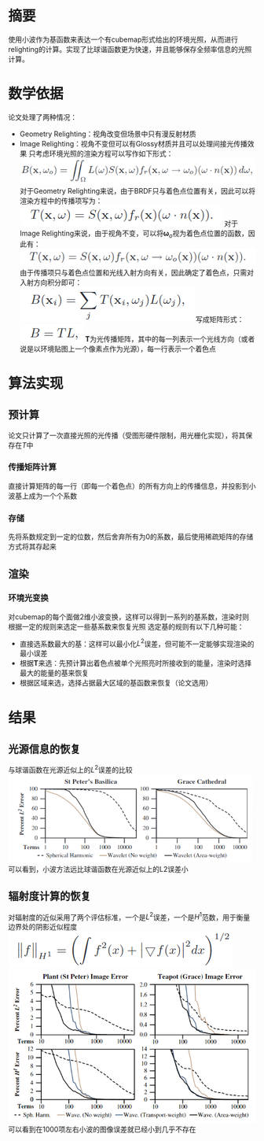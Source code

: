 # 摘要
使用小波作为基函数来表达一个有cubemap形式给出的环境光照，从而进行relighting的计算。实现了比球谐函数更为快速，并且能够保存全频率信息的光照计算。
# 数学依据
论文处理了两种情况：
+ Geometry Relighting：视角改变但场景中只有漫反射材质
+ Image Relighting：视角不变但可以有Glossy材质并且可以处理间接光传播效果
只考虑环境光照的渲染方程可以写作如下形式：
![](论文/预计算辐射传输/pics/1.png)
对于Geometry Relighting来说，由于BRDF只与着色点位置有关，因此可以将渲染方程中的传播项写为：
![](论文/预计算辐射传输/pics/2.png)
对于Image Relighting来说，由于视角不变，可以将$\mathbf{\omega}_o$视为着色点位置的函数，因此有：
![](论文/预计算辐射传输/pics/3.png)
由于传播项只与着色点位置和光线入射方向有关，因此确定了着色点，只需对入射方向积分即可：
![](论文/预计算辐射传输/pics/4.png)
写成矩阵形式：
![](论文/预计算辐射传输/pics/5.png)
$\mathbf{T}$为光传播矩阵，其中的每一列表示一个光线方向（或者说是以环境贴图上一个像素点作为光源），每一行表示一个着色点
# 算法实现
## 预计算
论文只计算了一次直接光照的光传播（受图形硬件限制，用光栅化实现），将其保存在$T$中
### 传播矩阵计算
直接计算矩阵的每一行（即每一个着色点）的所有方向上的传播信息，并投影到小波基上成为一个个系数
### 存储
先将系数规定到一定的位数，然后舍弃所有为0的系数，最后使用稀疏矩阵的存储方式将其存起来
## 渲染
### 环境光变换
对cubemap的每个面做2维小波变换，这样可以得到一系列的基系数，渲染时则根据一定的规则来选定一些基系数来恢复光照
选定基的规则有以下几种可能：
+ 直接选系数最大的基：这样可以最小化$L^2$误差，但可能不一定能够实现渲染的最小误差
+ 根据$\mathbf{T}$来选：先预计算出着色点被单个光照亮时所接收到的能量，渲染时选择最大的能量的基来恢复
+ 根据区域来选，选择占据最大区域的基函数来恢复（论文选用）
# 结果
## 光源信息的恢复
与球谐函数在光源近似上的$L^2$误差的比较
![](论文/预计算辐射传输/pics/6.png)
可以看到，小波方法远比球谐函数在光源近似上的L2误差小
## 辐射度计算的恢复
对辐射度的近似采用了两个评估标准，一个是$L^2$误差，一个是$H^1$范数，用于衡量边界处的阴影近似程度
![H1范数](论文/预计算辐射传输/pics/7.png)
![](论文/预计算辐射传输/pics/8.png)
可以看到在1000项左右小波的图像误差就已经小到几乎不存在
